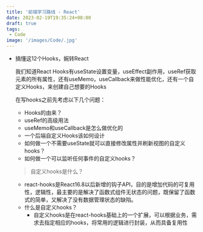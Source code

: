```yaml
---
title: '前端学习路线 - React'
date: 2023-02-19T19:35:24+08:00
draft: true
tags:
 - Code
image: '/images/Code/.jpg'
---
```

<!--more-->

- 搞懂这12个Hooks，婉转React

  我们知道React Hooks有useState设置变量，useEffect副作用，useRef获取元素的所有属性，还有useMemo，useCallback来做性能优化，还有一个自定义Hooks，来创建自己想要的Hooks

  在写hooks之前先考虑以下几个问题：
  - Hooks的由来？
  - useRef的高级用法
  - useMemo和useCallback是怎么做优化的
  - 一个后端自定义Hooks该如何设计
  - 如何做一个不需要useState就可以直接修改属性并刷新视图的自定义hooks？
  - 如何做一个可以监听任何事件的自定义hooks？

  > 自定义hooks是什么？
  - react-hooks是React16.8以后新增的钩子API，目的是增加代码的可复用性，逻辑性，最主要的是解决了函数式组件无状态的问题，既保留了函数式的简单，又解决了没有数据管理状态的缺陷。
  - 什么是自定义hooks？
    - 自定义hooks是在react-hooks基础上的一个扩展，可以根据业务，需求去指定相应的hooks，将常用的逻辑进行封装，从而具备复用性
  